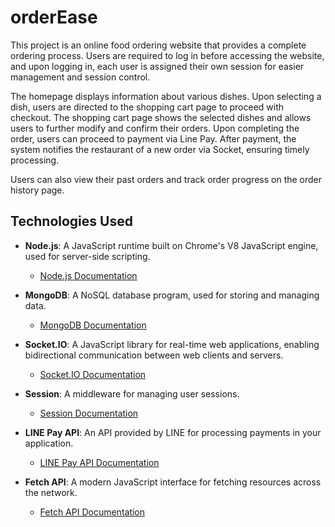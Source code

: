 <h1>orderEase</h1>
This project is an online food ordering website that provides a complete ordering process. Users are required to log in before accessing the website, and upon logging in, each user is assigned their own session for easier management and session control.

The homepage displays information about various dishes. Upon selecting a dish, users are directed to the shopping cart page to proceed with checkout. The shopping cart page shows the selected dishes and allows users to further modify and confirm their orders. Upon completing the order, users can proceed to payment via Line Pay. After payment, the system notifies the restaurant of a new order via Socket, ensuring timely processing.

Users can also view their past orders and track order progress on the order history page.

<h2>Technologies Used</h2>

- **Node.js**: A JavaScript runtime built on Chrome's V8 JavaScript engine, used for server-side scripting.
  - [Node.js Documentation](https://nodejs.org/en/docs/)

- **MongoDB**: A NoSQL database program, used for storing and managing data.
  - [MongoDB Documentation](https://docs.mongodb.com/)

- **Socket.IO**: A JavaScript library for real-time web applications, enabling bidirectional communication between web clients and servers.
  - [Socket.IO Documentation](https://socket.io/docs/)

- **Session**: A middleware for managing user sessions.
  - [Session Documentation](https://www.npmjs.com/package/session)

- **LINE Pay API**: An API provided by LINE for processing payments in your application.
  - [LINE Pay API Documentation](https://pay.line.me/developers/apis)

- **Fetch API**: A modern JavaScript interface for fetching resources across the network.
  - [Fetch API Documentation](https://developer.mozilla.org/en-US/docs/Web/API/Fetch_API)
